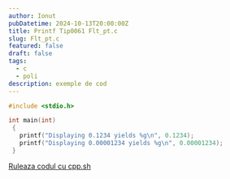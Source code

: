 ```yaml
---
author: Ionut
pubDatetime: 2024-10-13T20:00:00Z 
title: Printf Tip0061 Flt_pt.c
slug: Flt_pt.c
featured: false
draft: false
tags:
  - c
  - poli
description: exemple de cod
---
```

```c
#include <stdio.h>

int main(int)
 {
   printf("Displaying 0.1234 yields %g\n", 0.1234);
   printf("Displaying 0.00001234 yields %g\n", 0.00001234);
 }


```
<a href='https://cpp.sh/?source=%23include+%3Cstdio.h%3E%0D%0A%0D%0Aint+main%28int%29%0D%0A+%7B%0D%0A+++printf%28%22Displaying+0.1234+yields+%25g%5Cn%22%2C+0.1234%29%3B%0D%0A+++printf%28%22Displaying+0.00001234+yields+%25g%5Cn%22%2C+0.00001234%29%3B%0D%0A+%7D%0D%0A%0D%0A' target='_blank'> Ruleaza codul cu cpp.sh </a>